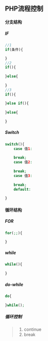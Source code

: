 ## PHP流程控制

#### 分支结构

##### IF

~~~ php
//1
if(条件){

}
//2
if(){
    
}else{
    
}
//3
if(){
    
}else if(){
    
}else{
    
}
~~~

##### Switch

~~~ php
switch(){
    case 值1:
        
   	break;
    case 值2:
        
   	break;
    case 值3:
        
   	break;
    default:
        
}
~~~

#### 循环结构

##### FOR

~~~ php
for(;;){

}
~~~

##### while

~~~php
while(){
    
}
~~~

##### do-while

~~~ php
do{
    
}while();
~~~

##### 循环控制

> 1. continue
> 2. break